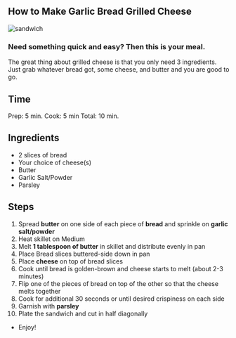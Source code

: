 ﻿## How to Make Garlic Bread Grilled Cheese
![sandwich]()
### Need something quick and easy? Then this is your meal.
The great thing about grilled cheese is that you only need 3 ingredients. Just grab whatever bread got, some cheese, and butter and you are good to go. 
## Time 
Prep: 5 min.
Cook: 5 min
Total: 10 min.
## Ingredients
 - 2 slices of bread
 - Your choice of cheese(s)
 - Butter
 - Garlic Salt/Powder
 - Parsley 
## Steps
1. Spread **butter** on one side of each piece of **bread** and sprinkle on **garlic salt/powder**
2. Heat skillet on Medium
3. Melt **1 tablespoon of butter** in skillet and distribute evenly in pan
4. Place Bread slices buttered-side down in pan
5. Place **cheese** on top of bread slices 
6. Cook until bread is golden-brown and cheese starts to melt 
(about 2-3 minutes) 
7. Flip one of the pieces of bread on top of the other so that the cheese melts together
8. Cook for additional 30 seconds or until desired crispiness on each side
9. Garnish with **parsley**
10. Plate the sandwich and cut in half diagonally 

- Enjoy!
